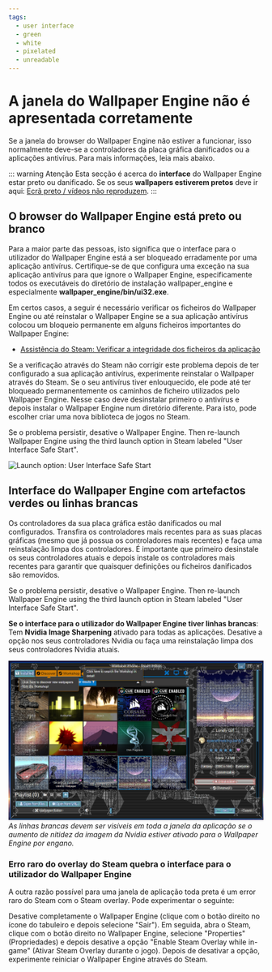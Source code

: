 ```yaml
---
tags:
  - user interface
  - green
  - white
  - pixelated
  - unreadable
---
```


# A janela do Wallpaper Engine não é apresentada corretamente

Se a janela do browser do Wallpaper Engine não estiver a funcionar, isso normalmente deve-se a controladores da placa gráfica danificados ou a aplicações antivírus. Para mais informações, leia mais abaixo.

::: warning
Atenção Esta secção é acerca do **interface** do Wallpaper Engine estar preto ou danificado. Se os seus **wallpapers estiverem pretos** deve ir aqui: [Ecrã preto / vídeos não reproduzem](/noshow/notplaying.html).
:::

## O browser do Wallpaper Engine está preto ou branco

Para a maior parte das pessoas, isto significa que o interface para o utilizador do Wallpaper Engine está a ser bloqueado erradamente por uma aplicação antivírus. Certifique-se de que configura uma exceção na sua aplicação antivírus para que ignore o Wallpaper Engine, especificamente todos os executáveis do diretório de instalação wallpaper_engine e especialmente **wallpaper_engine/bin/ui32.exe**.

Em certos casos, a seguir é necessário verificar os ficheiros do Wallpaper Engine ou até reinstalar o Wallpaper Engine se a sua aplicação antivírus colocou um bloqueio permanente em alguns ficheiros importantes do Wallpaper Engine:

* [Assistência do Steam: Verificar a integridade dos ficheiros da aplicação](https://support.steampowered.com/kb_article.php?ref=2037-QEUH-3335)

Se a verificação através do Steam não corrigir este problema depois de ter configurado a sua aplicação antivírus, experimente reinstalar o Wallpaper através do Steam. Se o seu antivírus tiver enlouquecido, ele pode até ter bloqueado permanentemente os caminhos de ficheiro utilizados pelo Wallpaper Engine. Nesse caso deve desinstalar primeiro o antivírus e depois instalar o Wallpaper Engine num diretório diferente. Para isto, pode escolher criar uma nova biblioteca de jogos no Steam.

Se o problema persistir, desative o Wallpaper Engine. Then re-launch Wallpaper Engine using the third launch option in Steam labeled "User Interface Safe Start".

![Launch option: User Interface Safe Start](/img/faq/steam_launch_option.jpg)

## Interface do Wallpaper Engine com artefactos verdes ou linhas brancas

Os controladores da sua placa gráfica estão danificados ou mal configurados. Transfira os controladores mais recentes para as suas placas gráficas (mesmo que já possua os controladores mais recentes) e faça uma reinstalação limpa dos controladores. É importante que primeiro desinstale os seus controladores atuais e depois instale os controladores mais recentes para garantir que quaisquer definições ou ficheiros danificados são removidos.

Se o problema persistir, desative o Wallpaper Engine. Then re-launch Wallpaper Engine using the third launch option in Steam labeled "User Interface Safe Start".

**Se o interface para o utilizador do Wallpaper Engine tiver linhas brancas**: Tem **Nvidia Image Sharpening** ativado para todas as aplicações. Desative a opção nos seus controladores Nvidia ou faça uma reinstalação limpa dos seus controladores Nvidia atuais.

![Problema de aumento de nitidez Nvidia](./imagesharpening.png) *As linhas brancas devem ser visíveis em toda a janela da aplicação se o aumento de nitidez da imagem da Nvidia estiver ativado para o Wallpaper Engine por engano.*

### Erro raro do overlay do Steam quebra o interface para o utilizador do Wallpaper Engine

A outra razão possível para uma janela de aplicação toda preta é um error raro do Steam com o Steam overlay. Pode experimentar o seguinte:

Desative completamente o Wallpaper Engine (clique com o botão direito no ícone do tabuleiro e depois selecione "Sair"). Em seguida, abra o Steam, clique com o botão direito no Wallpaper Engine, selecione "Properties" (Propriedades) e depois desative a opção "Enable Steam Overlay while in-game" (Ativar Steam Overlay durante o jogo). Depois de desativar a opção, experimente reiniciar o Wallpaper Engine através do Steam. 